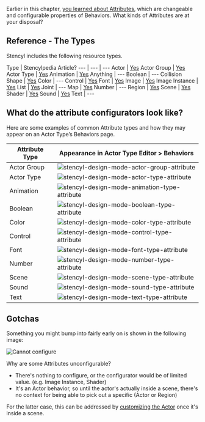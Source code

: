 Earlier in this chapter, [you learned about Attributes](https://www.stencyl.com/help/view/attributes/), which are changeable and configurable properties of Behaviors. What kinds of Attributes are at your disposal?
 

## Reference - The Types

Stencyl includes the following resource types.
 
Type | Stencylpedia Article?
--- | --- | ---
Actor | [Yes](https://www.stencyl.com/help/view/what-are-actors/)
Actor Group | [Yes](https://www.stencyl.com/help/view/collisions-and-groups/)
Actor Type | [Yes](https://www.stencyl.com/help/view/what-are-actors/)
Animation | [Yes](https://www.stencyl.com/help/view/animations/)
Anything | --- 
Boolean | ---
Collision Shape | [Yes](https://www.stencyl.com/help/view/collisions-and-groups/)
Color | ---
Control | [Yes](https://www.stencyl.com/help/view/controls/)
Font | [Yes](https://www.stencyl.com/help/view/font-editor/)
Image | [Yes](https://www.stencyl.com/help/view/image-api)
Image Instance | [Yes](https://www.stencyl.com/help/view/image-api)
List | [Yes](https://www.stencyl.com/help/view/lists/)
Joint | ---
Map | [Yes](https://www.stencyl.com/help/view/maps/)
Number | ---
Region | [Yes](https://www.stencyl.com/help/view/regions/)
Scene | [Yes](https://www.stencyl.com/help/view/scene-basics/)
Shader | [Yes](https://www.stencyl.com/help/view/shaders/)
Sound | [Yes](https://www.stencyl.com/help/view/playing-sounds-and-music/)
Text | ---


## What do the attribute configurators look like?

Here are some examples of common Attribute types and how they may appear on an Actor Type’s Behaviors page.

Attribute Type | Appearance in Actor Type Editor > Behaviors
--- | ---
Actor Group | ![stencyl-design-mode-actor-group-attribute](https://static.stencyl.com/pedia2/ch2/types/image00.png)
Actor Type | ![stencyl-design-mode-actor-type-attribute](https://static.stencyl.com/pedia2/ch2/types/image03.png)
Animation | ![stencyl-design-mode-animation-type-attribute](https://static.stencyl.com/pedia2/ch2/types/image01.png)
Boolean | ![stencyl-design-mode-boolean-type-attribute](https://static.stencyl.com/pedia2/ch2/types/image04.png)
Color | ![stencyl-design-mode-color-type-attribute](https://static.stencyl.com/pedia2/ch2/types/image07.png)
Control | ![stencyl-design-mode-control-type-attribute](https://static.stencyl.com/pedia2/ch2/types/image11.png)
Font | ![stencyl-design-mode-font-type-attribute](https://static.stencyl.com/help/images/Font-Attribute-Pic.png)
Number | ![stencyl-design-mode-number-type-attribute](https://static.stencyl.com/pedia2/ch2/types/image05.png)
Scene | ![stencyl-design-mode-scene-type-attribute](https://static.stencyl.com/pedia2/ch2/types/image02.png)
Sound | ![stencyl-design-mode-sound-type-attribute](https://static.stencyl.com/pedia2/ch2/types/image10.png)
Text | ![stencyl-design-mode-text-type-attribute](https://static.stencyl.com/pedia2/ch2/types/image06.png)

 
## Gotchas

Something you might bump into fairly early on is shown in the following image:

![Cannot configure](https://static.stencyl.com/pedia2/ch4/customize/image05.png)

Why are some Attributes unconfigurable?

* There's nothing to configure, or the configurator would be of limited value. (e.g. Image Instance, Shader)
* It's an Actor behavior, so until the actor's actually inside a scene, there's no context for being able to pick out a specific (Actor or Region)

For the latter case, this can be addressed by [customizing the Actor](https://www.stencyl.com/help/viewArticle/117/) once it's inside a scene.

